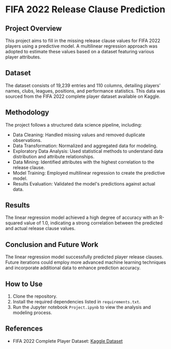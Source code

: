 # FIFA 2022 Release Clause Prediction

## Project Overview
This project aims to fill in the missing release clause values for FIFA 2022 players using a predictive model. A multilinear regression approach was adopted to estimate these values based on a dataset featuring various player attributes.

## Dataset
The dataset consists of 19,239 entries and 110 columns, detailing players' names, clubs, leagues, positions, and performance statistics. This data was sourced from the FIFA 2022 complete player dataset available on Kaggle.

## Methodology
The project follows a structured data science pipeline, including:

- Data Cleaning: Handled missing values and removed duplicate observations.
- Data Transformation: Normalized and aggregated data for modeling.
- Exploratory Data Analysis: Used statistical methods to understand data distribution and attribute relationships.
- Data Mining: Identified attributes with the highest correlation to the release clause.
- Model Training: Employed multilinear regression to create the predictive model.
- Results Evaluation: Validated the model's predictions against actual data.

## Results
The linear regression model achieved a high degree of accuracy with an R-squared value of 1.0, indicating a strong correlation between the predicted and actual release clause values.

## Conclusion and Future Work
The linear regression model successfully predicted player release clauses. Future iterations could employ more advanced machine learning techniques and incorporate additional data to enhance prediction accuracy.

## How to Use
1. Clone the repository.
2. Install the required dependencies listed in `requirements.txt`.
3. Run the Jupyter notebook `Project.ipynb` to view the analysis and modeling process.

## References
- FIFA 2022 Complete Player Dataset: [Kaggle Dataset](https://www.kaggle.com/datasets/stefanoleone992/fifa-22-complete-player-dataset?select=players_22.csv)
